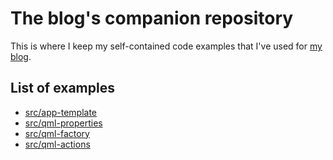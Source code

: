 The blog's companion repository
===============================

This is where I keep my self-contained code examples that I've used for
[my blog](https://quitemeticulouslogic.com).


List of examples
----------------

- [src/app-template](src/app-template)
- [src/qml-properties](src/qml-properties)
- [src/qml-factory](src/qml-factory)
- [src/qml-actions](src/qml-actions)

